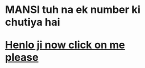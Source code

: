 
<!DOCTYPE html>
<html>
    <head>
        <title>hi</title>
        </head>
        <body>
            <big>
<h1>
            <p> <b>MANSI</b> tuh na ek number ki chutiya hai</p>
            <a href="https://memetemplatehouse.com/wp-content/uploads/2020/05/bura-mat-manana-chutiya-toh-tu-hai-meme-template.jpg"><b>Henlo ji</b> now click on me please
              
